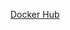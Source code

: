 [Docker Hub](https://hub.docker.com/r/tempo810/jemalloc-alpine-jre/tags?page=1&ordering=last_updated)
